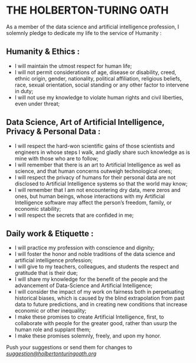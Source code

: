 # THE HOLBERTON-TURING OATH

As a member of the data science and artificial intelligence profession, I solemnly pledge to dedicate my life to the service of Humanity :

## Humanity & Ethics :

- I will maintain the utmost respect for human life;
- I will not permit considerations of age, disease or disability, creed, ethnic origin, gender, nationality, political affiliation, religious beliefs, race, sexual orientation, social standing or any other factor to intervene in duty;
- I will not use my knowledge to violate human rights and civil liberties, even under threat;

## Data Science, Art of Artificial Intelligence, Privacy & Personal Data :

- I will respect the hard-won scientific gains of those scientists and engineers in whose steps I walk, and gladly share such knowledge as is mine with those who are to follow;
- I will remember that there is an art to Artificial Intelligence as well as science, and that human concerns outweigh technological ones;
- I will respect the privacy of humans for their personal data are not disclosed to Artificial Intelligence systems so that the world may know;
- I will remember that I am not encountering dry data, mere zeros and ones, but human beings, whose interactions with my Artificial Intelligence software may affect the person’s freedom, family, or economic stability;
- I will respect the secrets that are confided in me;

## Daily work & Etiquette :

- I will practice my profession with conscience and dignity;
- I will foster the honor and noble traditions of the data science and artificial intelligence profession;
- I will give to my teachers, colleagues, and students the respect and gratitude that is their due;
- I will share my knowledge for the benefit of the people and the advancement of Data-Science and Artificial Intelligence;
- I will consider the impact of my work on fairness both in perpetuating historical biases, which is caused by the blind extrapolation from past data to future predictions, and in creating new conditions that increase economic or other inequality;
- I make these promises to create Artificial Intelligence, first, to collaborate with people for the greater good, rather than usurp the human role and supplant them;
- I make these promises solemnly, freely, and upon my honor.


Push your suggestions or send them for changes to *suggestion@holbertonturingoath.org*
